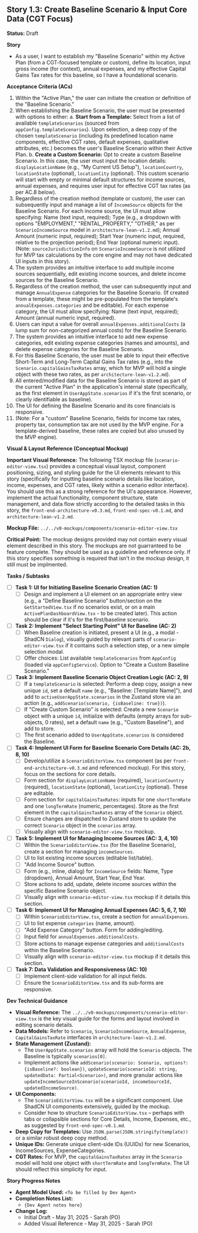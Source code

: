 ## Story 1.3: Create Baseline Scenario & Input Core Data (CGT Focus)

**Status:** Draft

**Story**
- As a user, I want to establish my "Baseline Scenario" within my Active Plan (from a CGT-focused template or custom), define its location, input gross income (for context), annual expenses, and my effective Capital Gains Tax rates for this baseline, so I have a foundational scenario.

**Acceptance Criteria (ACs)**
1.  Within the "Active Plan," the user can initiate the creation or definition of the "Baseline Scenario."
2.  When establishing the Baseline Scenario, the user must be presented with options to either:
    a.  **Start from a Template:** Select from a list of available `templateScenarios` (sourced from `appConfig.templateScenarios`). Upon selection, a deep copy of the chosen `templateScenario` (including its predefined location name components, effective CGT rates, default expenses, qualitative attributes, etc.) becomes the user's Baseline Scenario within their Active Plan.
    b.  **Create a Custom Scenario:** Opt to create a custom Baseline Scenario. In this case, the user must input the location details: `displayLocationName` (e.g., "My Current US Setup"), `locationCountry`, `locationState` (optional), `locationCity` (optional). This custom scenario will start with empty or minimal default structures for income sources, annual expenses, and requires user input for effective CGT tax rates (as per AC.8 below).
3.  Regardless of the creation method (template or custom), the user can subsequently input and manage a list of `IncomeSource` objects for the Baseline Scenario. For each income source, the UI must allow specifying: Name (text input, required); Type (e.g., a dropdown with options "EMPLOYMENT," "RENTAL\_PROPERTY," "OTHER," as per `ScenarioIncomeSource` model in `architecture-lean-v1.2.md`); Annual Amount (numeric input, required); Start Year (numeric input, required, relative to the projection period); End Year (optional numeric input). (Note: `sourceJurisdictionInfo` on `ScenarioIncomeSource` is not utilized for MVP tax calculations by the core engine and may not have dedicated UI inputs in this story).
4.  The system provides an intuitive interface to add multiple income sources sequentially, edit existing income sources, and delete income sources for the Baseline Scenario.
5.  Regardless of the creation method, the user can subsequently input and manage `AnnualExpense` categories for the Baseline Scenario. (If created from a template, these might be pre-populated from the template's `annualExpenses.categories` and be editable). For each expense category, the UI must allow specifying: Name (text input, required); Amount (annual numeric input, required).
6.  Users can input a value for overall `annualExpenses.additionalCosts` (a lump sum for non-categorized annual costs) for the Baseline Scenario.
7.  The system provides an intuitive interface to add new expense categories, edit existing expense categories (names and amounts), and delete expense categories for the Baseline Scenario.
8.  For this Baseline Scenario, the user must be able to input their effective Short-Term and Long-Term Capital Gains Tax rates (e.g., into the `Scenario.capitalGainsTaxRates` array, which for MVP will hold a single object with these two rates, as per `architecture-lean-v1.2.md`).
9.  All entered/modified data for the Baseline Scenario is stored as part of the current "Active Plan" in the application's internal state (specifically, as the first element in `UserAppState.scenarios` if it's the first scenario, or clearly identifiable as baseline).
10. The UI for defining the Baseline Scenario and its core financials is responsive.
11. (Note: For a "custom" Baseline Scenario, fields for income tax rates, property tax, consumption tax are not used by the MVP engine. For a template-derived baseline, these rates are copied but also unused by the MVP engine).

**Visual & Layout Reference (Conceptual Mockup)**

**Important Visual Reference:** The following TSX mockup file (`scenario-editor-view.tsx`) provides a conceptual visual layout, component positioning, sizing, and styling guide for the UI elements relevant to this story (specifically for inputting baseline scenario details like location, income, expenses, and CGT rates, likely within a scenario editor interface). You should use this as a strong reference for the UI's appearance. However, implement the actual functionality, component structure, state management, and data flow strictly according to the detailed tasks in this story, the `front-end-architecture-v0.3.md`, `front-end-spec-v0.1.md`, and `architecture-lean-v1.2.md`.

**Mockup File:** `../../v0-mockups/components/scenario-editor-view.tsx`

**Critical Point:** The mockup designs provided may not contain every visual element described in this story. The mockups are not guarranteed to be feature complete. They should be used as a guideline and reference only. If this story specifies something is required that isn't in the mockup design, it still must be implmented.

**Tasks / Subtasks**
- [ ] **Task 1: UI for Initiating Baseline Scenario Creation (AC: 1)**
    - [ ] Design and implement a UI element on an appropriate entry view (e.g., a "Define Baseline Scenario" button/section on the `GetStartedView.tsx` if no scenarios exist, or on a main `ActivePlanDashboardView.tsx` - to be created later). This action should be clear if it's for the first/baseline scenario.
- [ ] **Task 2: Implement "Select Starting Point" UI for Baseline (AC: 2)**
    - [ ] When Baseline creation is initiated, present a UI (e.g., a modal - ShadCN `Dialog`), visually guided by relevant parts of `scenario-editor-view.tsx` if it contains such a selection step, or a new simple selection modal.
    - [ ] Offer choices: List available `templateScenarios` from `AppConfig` (loaded via `appConfigService`). Option to "Create a Custom Baseline Scenario."
- [ ] **Task 3: Implement Baseline Scenario Object Creation Logic (AC: 2, 9)**
    - [ ] If a `templateScenario` is selected: Perform a deep copy, assign a new unique `id`, set a default `name` (e.g., "Baseline: [Template Name]"), and add to `activeUserAppState.scenarios` in the Zustand store via an action (e.g., `addScenario(scenario, {isBaseline: true})`).
    - [ ] If "Create Custom Scenario" is selected: Create a new `Scenario` object with a unique `id`, initialize with defaults (empty arrays for sub-objects, 0 rates), set a default `name` (e.g., "Custom Baseline"), and add to store.
    - [ ] The first scenario added to `UserAppState.scenarios` is considered the Baseline.
- [ ] **Task 4: Implement UI Form for Baseline Scenario Core Details (AC: 2b, 8, 10)**
    - [ ] Develop/utilize a `ScenarioEditorView.tsx` component (as per `front-end-architecture-v0.3.md` and referenced mockup). For this story, focus on the sections for core details.
    - [ ] Form section for `displayLocationName` (required), `locationCountry` (required), `locationState` (optional), `locationCity` (optional). These are editable.
    - [ ] Form section for `capitalGainsTaxRates`: inputs for one `shortTermRate` and one `longTermRate` (numeric, percentages). Store as the first element in the `capitalGainsTaxRates` array of the `Scenario` object.
    - [ ] Ensure changes are dispatched to Zustand store to update the correct `Scenario` object in the `scenarios` array.
    - [ ] Visually align with `scenario-editor-view.tsx` mockup.
- [ ] **Task 5: Implement UI for Managing Income Sources (AC: 3, 4, 10)**
    - [ ] Within the `ScenarioEditorView.tsx` (for the Baseline Scenario), create a section for managing `incomeSources`.
    - [ ] UI to list existing income sources (editable list/table).
    - [ ] "Add Income Source" button.
    - [ ] Form (e.g., inline, dialog) for `IncomeSource` fields: Name, Type (dropdown), Annual Amount, Start Year, End Year.
    - [ ] Store actions to add, update, delete income sources within the specific Baseline Scenario object.
    - [ ] Visually align with `scenario-editor-view.tsx` mockup if it details this section.
- [ ] **Task 6: Implement UI for Managing Annual Expenses (AC: 5, 6, 7, 10)**
    - [ ] Within `ScenarioEditorView.tsx`, create a section for `annualExpenses`.
    - [ ] UI to list expense `categories` (name, amount).
    - [ ] "Add Expense Category" button. Form for adding/editing.
    - [ ] Input field for `annualExpenses.additionalCosts`.
    - [ ] Store actions to manage expense categories and `additionalCosts` within the Baseline Scenario.
    - [ ] Visually align with `scenario-editor-view.tsx` mockup if it details this section.
- [ ] **Task 7: Data Validation and Responsiveness (AC: 10)**
    - [ ] Implement client-side validation for all input fields.
    - [ ] Ensure the `ScenarioEditorView.tsx` and its sub-forms are responsive.

**Dev Technical Guidance**
-   **Visual Reference:** The `../../v0-mockups/components/scenario-editor-view.tsx` is the key visual guide for the forms and layout involved in editing scenario details.
-   **Data Models:** Refer to `Scenario`, `ScenarioIncomeSource`, `AnnualExpense`, `CapitalGainsTaxRate` interfaces in `architecture-lean-v1.2.md`.
-   **State Management (Zustand):**
    * The `UserAppState.scenarios` array will hold the `Scenario` objects. The Baseline is typically `scenarios[0]`.
    * Implement actions like `addScenario(scenario: Scenario, options?: {isBaseline?: boolean})`, `updateScenario(scenarioId: string, updatedData: Partial<Scenario>)`, and more granular actions like `updateIncomeSourceInScenario(scenarioId, incomeSourceId, updatedIncomeSource)`.
-   **UI Components:**
    * The `ScenarioEditorView.tsx` will be a significant component. Use ShadCN UI components extensively, guided by the mockup.
    * Consider how to structure `ScenarioEditorView.tsx` – perhaps with tabs or collapsible sections for Core Details, Income, Expenses, etc., as suggested by `front-end-spec-v0.1.md`.
-   **Deep Copy for Templates:** Use `JSON.parse(JSON.stringify(template))` or a similar robust deep copy method.
-   **Unique IDs:** Generate unique client-side IDs (UUIDs) for new Scenarios, IncomeSources, ExpenseCategories.
-   **CGT Rates:** For MVP, the `capitalGainsTaxRates` array in the `Scenario` model will hold one object with `shortTermRate` and `longTermRate`. The UI should reflect this simplicity for input.

**Story Progress Notes**
* **Agent Model Used:** `<To be filled by Dev Agent>`
* **Completion Notes List:**
    * `{Dev Agent notes here}`
* **Change Log:**
    * Initial Draft - May 31, 2025 - Sarah (PO)
    * Added Visual Reference - May 31, 2025 - Sarah (PO)
